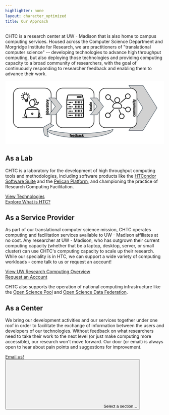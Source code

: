 ```yaml
---
highlighter: none
layout: character_optimized
title: Our Approach
---
```


CHTC is a research center at UW - Madison that is also home to campus computing services. 
Housed across the Computer Science Department and Morgridge Institute for Research, 
we are practitioners of "translational computer science" -- developing technologies 
to advance high throughput computing, but also deploying those technologies and providing 
computing capacity to a broad community of researchers, with the goal of continuously 
responding to researcher feedback and enabling them to advance their work.

![translational-arrow](images/homepage/translational-arrow-noun.png)

<h2>As a Lab</h2>

CHTC is a laboratory for the development of high throughput 
computing tools and methodologies, including software products like 
the <a href="https://htcondor.org">HTCondor Software Suite</a> and the <a href="https://pelicanplatform.org">Pelican Platform</a>, and championing 
the practice of Research Computing Facilitation. 

<div class="row">
<div class="col-auto">
<div class="rounded py-1">
<a class="button rounded btn-primary p-2" href="/technologies.html">View Technologies</a>
</div>
</div>
<div class="col-auto">
<div class="rounded py-1">
<a class="button rounded btn-primary p-2" href="/htc.html">Explore What is HTC?</a>
</div>
</div>
</div>

<h2>As a Service Provider</h2>

As part of our translational computer science mission, CHTC operates computing 
and facilitation services available to UW - Madison affiliates at no cost. 
Any researcher at UW - Madison, who has outgrown their 
current computing capacity (whether that be a laptop, desktop, server, or small cluster) 
can use CHTC's computing capacity to scale up their research. While our speciality 
is in HTC, we can support a wide variety of computing workloads - come talk to us or 
request an account! 

<div class="row pb-4">
<div class="col-auto">
<div class="rounded py-1">
<a class="button rounded btn-primary p-2" href="/uw-research-computing/index.html">View UW Research Computing Overview</a>
</div>
</div>
<div class="col-auto">
<div class="rounded py-1">
<a class="button rounded btn-primary p-2" href="/uw-research-computing/form.html">Request an Account</a>
</div>
</div>
</div>

CHTC also supports the operation of national computing infrastructure like the 
<a href="https://osg-htc.org/services/ospool">Open Science Pool</a> and <a href="https://osg-htc.org/services/osdf">Open Science Data Federation</a>.

<h2>As a Center</h2>

We bring our development activities and our services together under
one roof in order to facilitate the exchange of information between the users and 
developers of our technologies. Without feedback on what researchers need to take 
their work to the next level (or just make computing more accessible), our research 
won't move forward. Our door (or email) is always open to hear about pain points and 
suggestions for improvement. 

<div class="rounded py-1">
<a class="button rounded btn-primary p-2" href="mailto:chtc@cs.wisc.edu">Email us!</a>
</div>

<aside class="uw-sidebar">
<button class="uw-button-unstyle uw-side-nav-button"><svg aria-hidden="true" focusable="false"><use xmlns:xlink="http://www.w3.org/1999/xlink" xlink:href="#uw-symbol-caret-down"></use></svg> Select a section…</button>


<p style="margin-bottom: 120px;"> </p>